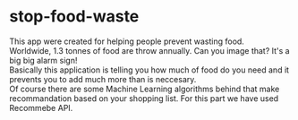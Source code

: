 # stop-food-waste
This app were created for helping people prevent wasting food.
<br>
Worldwide, 1.3 tonnes of food are throw annually. Can you image that? It's a big big alarm sign!
<br>
Basically this application is telling you how much of food do you need and it prevents you to add much more than is neccesary.
<br>
Of course there are some Machine Learning algorithms behind that make recommandation based on your shopping list. For this part we have used Recommebe API.
